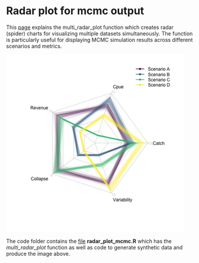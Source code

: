 # Radar plot for mcmc output
This [page](https://robertahrens.github.io/radar_plot_mcmc/assets/quarto-doc.html) explains the  multi_radar_plot function which creates radar (spider) charts for visualizing multiple datasets simultaneously. The function is particularly useful for displaying MCMC simulation results across different scenarios and metrics.

![](https://github.com/robertahrens/radar_plot_mcmc/blob/main/assets/static/example_plot.jpg)

The code folder contains the [file](code/radar_plot_mcmc.R) **radar_plot_mcmc.R** which has the _multi_radar_plot_ function as well as code to generate synthetic data and produce the image above.
